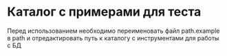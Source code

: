 # Каталог с примерами для теста
Перед использованием необходимо переименовать файл path.example в path и отредактировать путь к каталогу с инструментами для работы с БД
